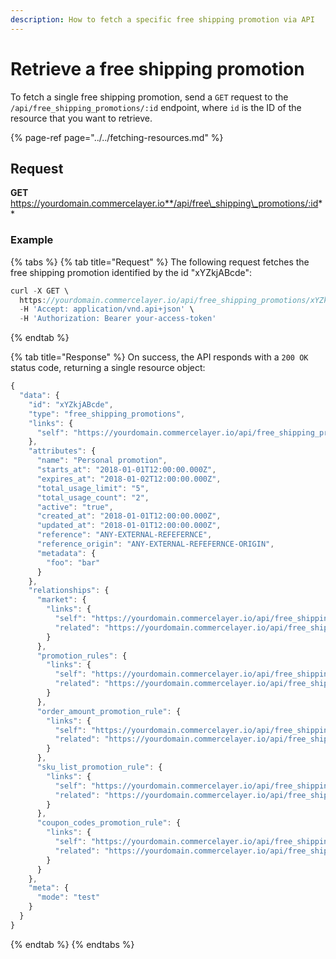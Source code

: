 ```yaml
---
description: How to fetch a specific free shipping promotion via API
---
```


# Retrieve a free shipping promotion

To fetch a single free shipping promotion, send a `GET` request to the `/api/free_shipping_promotions/:id` endpoint, where `id` is the ID of the resource that you want to retrieve.

{% page-ref page="../../fetching-resources.md" %}

## Request

**GET** https://yourdomain.commercelayer.io**/api/free\_shipping\_promotions/:id**

### **Example**

{% tabs %}
{% tab title="Request" %}
The following request fetches the free shipping promotion identified by the id "xYZkjABcde":

```javascript
curl -X GET \
  https://yourdomain.commercelayer.io/api/free_shipping_promotions/xYZkjABcde \
  -H 'Accept: application/vnd.api+json' \
  -H 'Authorization: Bearer your-access-token'
```
{% endtab %}

{% tab title="Response" %}
On success, the API responds with a `200 OK` status code, returning a single resource object:

```javascript
{
  "data": {
    "id": "xYZkjABcde",
    "type": "free_shipping_promotions",
    "links": {
      "self": "https://yourdomain.commercelayer.io/api/free_shipping_promotions/xYZkjABcde"
    },
    "attributes": {
      "name": "Personal promotion",
      "starts_at": "2018-01-01T12:00:00.000Z",
      "expires_at": "2018-01-02T12:00:00.000Z",
      "total_usage_limit": "5",
      "total_usage_count": "2",
      "active": "true",
      "created_at": "2018-01-01T12:00:00.000Z",
      "updated_at": "2018-01-01T12:00:00.000Z",
      "reference": "ANY-EXTERNAL-REFEFERNCE",
      "reference_origin": "ANY-EXTERNAL-REFEFERNCE-ORIGIN",
      "metadata": {
        "foo": "bar"
      }
    },
    "relationships": {
      "market": {
        "links": {
          "self": "https://yourdomain.commercelayer.io/api/free_shipping_promotions/xYZkjABcde/relationships/market",
          "related": "https://yourdomain.commercelayer.io/api/free_shipping_promotions/xYZkjABcde/market"
        }
      },
      "promotion_rules": {
        "links": {
          "self": "https://yourdomain.commercelayer.io/api/free_shipping_promotions/xYZkjABcde/relationships/promotion_rules",
          "related": "https://yourdomain.commercelayer.io/api/free_shipping_promotions/xYZkjABcde/promotion_rules"
        }
      },
      "order_amount_promotion_rule": {
        "links": {
          "self": "https://yourdomain.commercelayer.io/api/free_shipping_promotions/xYZkjABcde/relationships/order_amount_promotion_rule",
          "related": "https://yourdomain.commercelayer.io/api/free_shipping_promotions/xYZkjABcde/order_amount_promotion_rule"
        }
      },
      "sku_list_promotion_rule": {
        "links": {
          "self": "https://yourdomain.commercelayer.io/api/free_shipping_promotions/xYZkjABcde/relationships/sku_list_promotion_rule",
          "related": "https://yourdomain.commercelayer.io/api/free_shipping_promotions/xYZkjABcde/sku_list_promotion_rule"
        }
      },
      "coupon_codes_promotion_rule": {
        "links": {
          "self": "https://yourdomain.commercelayer.io/api/free_shipping_promotions/xYZkjABcde/relationships/coupon_codes_promotion_rule",
          "related": "https://yourdomain.commercelayer.io/api/free_shipping_promotions/xYZkjABcde/coupon_codes_promotion_rule"
        }
      }
    },
    "meta": {
      "mode": "test"
    }
  }
}
```
{% endtab %}
{% endtabs %}

